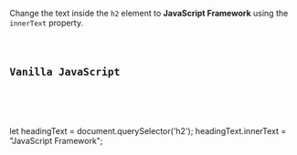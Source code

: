 Change the text inside the `h2` element
to **JavaScript Framework** using the
`innerText` property.

<Editor lang="javascript" type="exercise">
<code>
<panel lang="html">
<h2>Vanilla JavaScript</h2>
</panel>
<panel lang="javascript">

</panel>
</code>

<solution>
let headingText = document.querySelector('h2');
headingText.innerText = "JavaScript Framework";
</solution>
</Editor>